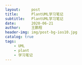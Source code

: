 ```yaml
---
layout:     post
title:      PlantUML学习笔记
subtitle:   PlantUML学习笔记
date:       2020-06-21
author:     王鹏程
header-img: img/post-bg-ios10.jpg
catalog: true
tags:
    - UML
    - plant
    - 学习笔记
---
```


